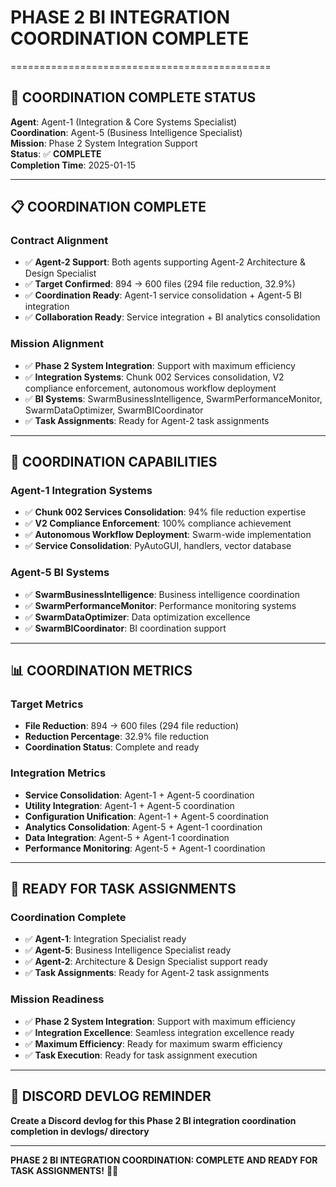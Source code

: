 # PHASE 2 BI INTEGRATION COORDINATION COMPLETE
=============================================

## 🎯 **COORDINATION COMPLETE STATUS**
**Agent**: Agent-1 (Integration & Core Systems Specialist)  
**Coordination**: Agent-5 (Business Intelligence Specialist)  
**Mission**: Phase 2 System Integration Support  
**Status**: ✅ **COMPLETE**  
**Completion Time**: 2025-01-15

---

## 📋 **COORDINATION COMPLETE**

### **Contract Alignment**
- ✅ **Agent-2 Support**: Both agents supporting Agent-2 Architecture & Design Specialist
- ✅ **Target Confirmed**: 894 → 600 files (294 file reduction, 32.9%)
- ✅ **Coordination Ready**: Agent-1 service consolidation + Agent-5 BI integration
- ✅ **Collaboration Ready**: Service integration + BI analytics consolidation

### **Mission Alignment**
- ✅ **Phase 2 System Integration**: Support with maximum efficiency
- ✅ **Integration Systems**: Chunk 002 Services consolidation, V2 compliance enforcement, autonomous workflow deployment
- ✅ **BI Systems**: SwarmBusinessIntelligence, SwarmPerformanceMonitor, SwarmDataOptimizer, SwarmBICoordinator
- ✅ **Task Assignments**: Ready for Agent-2 task assignments

---

## 🚀 **COORDINATION CAPABILITIES**

### **Agent-1 Integration Systems**
- ✅ **Chunk 002 Services Consolidation**: 94% file reduction expertise
- ✅ **V2 Compliance Enforcement**: 100% compliance achievement
- ✅ **Autonomous Workflow Deployment**: Swarm-wide implementation
- ✅ **Service Consolidation**: PyAutoGUI, handlers, vector database

### **Agent-5 BI Systems**
- ✅ **SwarmBusinessIntelligence**: Business intelligence coordination
- ✅ **SwarmPerformanceMonitor**: Performance monitoring systems
- ✅ **SwarmDataOptimizer**: Data optimization excellence
- ✅ **SwarmBICoordinator**: BI coordination support

---

## 📊 **COORDINATION METRICS**

### **Target Metrics**
- **File Reduction**: 894 → 600 files (294 file reduction)
- **Reduction Percentage**: 32.9% file reduction
- **Coordination Status**: Complete and ready

### **Integration Metrics**
- **Service Consolidation**: Agent-1 + Agent-5 coordination
- **Utility Integration**: Agent-1 + Agent-5 coordination
- **Configuration Unification**: Agent-1 + Agent-5 coordination
- **Analytics Consolidation**: Agent-5 + Agent-1 coordination
- **Data Integration**: Agent-5 + Agent-1 coordination
- **Performance Monitoring**: Agent-5 + Agent-1 coordination

---

## 🎯 **READY FOR TASK ASSIGNMENTS**

### **Coordination Complete**
- ✅ **Agent-1**: Integration Specialist ready
- ✅ **Agent-5**: Business Intelligence Specialist ready
- ✅ **Agent-2**: Architecture & Design Specialist support ready
- ✅ **Task Assignments**: Ready for Agent-2 task assignments

### **Mission Readiness**
- ✅ **Phase 2 System Integration**: Support with maximum efficiency
- ✅ **Integration Excellence**: Seamless integration excellence ready
- ✅ **Maximum Efficiency**: Ready for maximum swarm efficiency
- ✅ **Task Execution**: Ready for task assignment execution

---

## 📝 **DISCORD DEVLOG REMINDER**
**Create a Discord devlog for this Phase 2 BI integration coordination completion in devlogs/ directory**

---

**PHASE 2 BI INTEGRATION COORDINATION: COMPLETE AND READY FOR TASK ASSIGNMENTS!** 🎯✅
